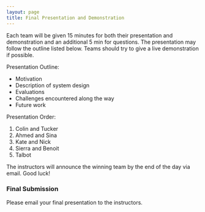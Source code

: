 ```yaml
---
layout: page
title: Final Presentation and Demonstration
---
```


Each team will be given 15 minutes for both their presentation and demonstration and an additional 5 min for questions. The presentation may follow the outline listed below. Teams should try to give a live demonstration if possible.

Presentation Outline:
* Motivation
* Description of system design
* Evaluations
* Challenges encountered along the way
* Future work

Presentation Order:
1. Colin and Tucker
2. Ahmed and Sina
3. Kate and Nick
4. Sierra and Benoit
5. Talbot

The instructors will announce the winning team by the end of the day via email. Good luck!

### Final Submission

Please email your final presentation to the instructors.
